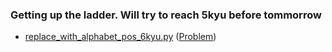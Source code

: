### Getting up the ladder. Will try to reach 5kyu before tommorrow

- [replace_with_alphabet_pos_6kyu.py](https://github.com/gauthamp10/100DaysOfCode/blob/master/Day%205/replace_with_alphabet_pos_6kyu.py)  ([Problem](https://www.codewars.com/kata/546f922b54af40e1e90001da))